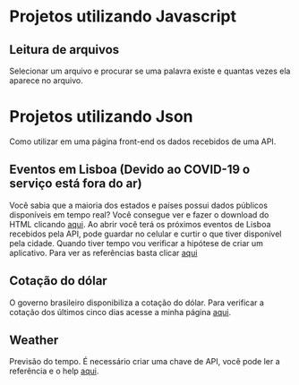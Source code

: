 # Projetos utilizando Javascript 

## Leitura de arquivos

Selecionar um arquivo e procurar se uma palavra existe e quantas vezes ela aparece no arquivo.

# Projetos utilizando Json 

Como utilizar em uma página front-end os dados recebidos de uma API.

## Eventos em Lisboa (Devido ao COVID-19 o serviço está fora do ar)

Você sabia que a maioria dos estados e países possui dados públicos disponíveis em tempo real? Você consegue ver e fazer o download do HTML clicando [aqui](https://github.com/andreddias/json_projects/blob/master/lisboa.html). Ao abrir você terá os próximos eventos de Lisboa recebidos pela API, pode guardar no celular e curtir o que tiver disponível pela cidade. Quando tiver tempo vou verificar a hipótese de criar um aplicativo. Para ver as referências basta clicar [aqui](http://lisboaaberta.cm-lisboa.pt/index.php/pt/turismo-e-lazer)

## Cotação do dólar

O governo brasileiro disponibiliza a cotação do dólar. Para verificar a cotação dos últimos cinco dias acesse a minha página [aqui](https://andreddias.wixsite.com/home/cambio). 

## Weather

Previsão do tempo. É necessário criar uma chave de API, você pode ler a referência e o help [aqui](https://openweathermap.org/appid).
